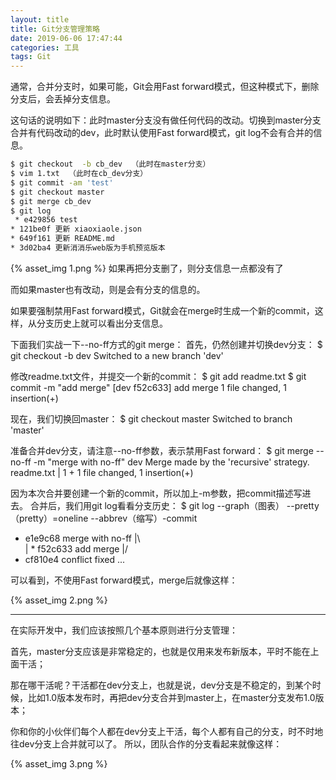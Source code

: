 ```yaml
---
layout: title
title: Git分支管理策略
date: 2019-06-06 17:47:44
categories: 工具
tags: Git
---
```

通常，合并分支时，如果可能，Git会用Fast forward模式，但这种模式下，删除分支后，会丢掉分支信息。

<!--more-->

这句话的说明如下：此时master分支没有做任何代码的改动。切换到master分支合并有代码改动的dev，此时默认使用Fast forward模式，git log不会有合并的信息。
```bash
$ git checkout  -b cb_dev  （此时在master分支）
$ vim 1.txt  （此时在cb_dev分支）
$ git commit -am 'test'
$ git checkout master
$ git merge cb_dev
$ git log
 * e429856 test
* 121be0f 更新 xiaoxiaole.json
* 649f161 更新 README.md
* 3d02ba4 更新消消乐web版为手机预览版本
```

{% asset_img 1.png %}
如果再把分支删了，则分支信息一点都没有了

而如果master也有改动，则是会有分支的信息的。


如果要强制禁用Fast forward模式，Git就会在merge时生成一个新的commit，这样，从分支历史上就可以看出分支信息。

下面我们实战一下--no-ff方式的git merge：
首先，仍然创建并切换dev分支：
$ git checkout -b dev
Switched to a new branch 'dev'

修改readme.txt文件，并提交一个新的commit：
$ git add readme.txt 
$ git commit -m "add merge"
[dev f52c633] add merge
 1 file changed, 1 insertion(+)

现在，我们切换回master：
$ git checkout master
Switched to branch 'master'

准备合并dev分支，请注意--no-ff参数，表示禁用Fast forward：
$ git merge --no-ff -m "merge with no-ff" dev
Merge made by the 'recursive' strategy.
 readme.txt | 1 +
 1 file changed, 1 insertion(+)

因为本次合并要创建一个新的commit，所以加上-m参数，把commit描述写进去。
合并后，我们用git log看看分支历史：
$ git log --graph（图表） --pretty（pretty）=oneline --abbrev（缩写）-commit
*   e1e9c68 merge with no-ff
|\  
| * f52c633 add merge
|/  
*   cf810e4 conflict fixed
...

可以看到，不使用Fast forward模式，merge后就像这样：

{% asset_img 2.png %}

---------------------------------------------------------------------------------------------------------------------
在实际开发中，我们应该按照几个基本原则进行分支管理：

首先，master分支应该是非常稳定的，也就是仅用来发布新版本，平时不能在上面干活；

那在哪干活呢？干活都在dev分支上，也就是说，dev分支是不稳定的，到某个时候，比如1.0版本发布时，再把dev分支合并到master上，在master分支发布1.0版本；

你和你的小伙伴们每个人都在dev分支上干活，每个人都有自己的分支，时不时地往dev分支上合并就可以了。
所以，团队合作的分支看起来就像这样：


{% asset_img 3.png %}